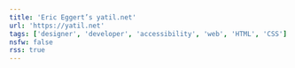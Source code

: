```yaml
---
title: 'Eric Eggert’s yatil.net'
url: 'https://yatil.net'
tags: ['designer', 'developer', 'accessibility', 'web', 'HTML', 'CSS']
nsfw: false
rss: true
---
```

